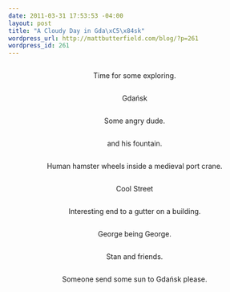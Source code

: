 ```yaml
--- 
date: 2011-03-31 17:53:53 -04:00
layout: post
title: "A Cloudy Day in Gda\xC5\x84sk"
wordpress_url: http://mattbutterfield.com/blog/?p=261
wordpress_id: 261
---
```

<p style="text-align: center;"><img src="http://mattbutterfield.com/blogpics/poland/042.jpg" alt="" /></p>
<p style="text-align: center;">Time for some exploring.</p>


<p style="text-align: center;"><img src="http://mattbutterfield.com/blogpics/poland/044.jpg" alt="" /></p>
<p style="text-align: center;">Gdańsk</p>


<p style="text-align: center;"><img src="http://mattbutterfield.com/blogpics/poland/045.jpg" alt="" /></p>
<p style="text-align: center;">Some angry dude.</p>


<p style="text-align: center;"><img src="http://mattbutterfield.com/blogpics/poland/046.jpg" alt="" /></p>
<p style="text-align: center;">and his fountain.</p>


<p style="text-align: center;"><img src="http://mattbutterfield.com/blogpics/poland/048.jpg" alt="" /></p>
<p style="text-align: center;">Human hamster wheels inside a medieval port crane.</p>


<p style="text-align: center;"><img src="http://mattbutterfield.com/blogpics/poland/049.jpg" alt="" /></p>
<p style="text-align: center;">Cool Street</p>


<p style="text-align: center;"><img src="http://mattbutterfield.com/blogpics/poland/051.jpg" alt="" /></p>
<p style="text-align: center;">Interesting end to a gutter on a building.</p>


<p style="text-align: center;"><img src="http://mattbutterfield.com/blogpics/poland/052.jpg" alt="" /></p>
<p style="text-align: center;">George being George.</p>


<p style="text-align: center;"><img src="http://mattbutterfield.com/blogpics/poland/054.jpg" alt="" /></p>
<p style="text-align: center;">Stan and friends.</p>


<p style="text-align: center;"><img src="http://mattbutterfield.com/blogpics/poland/053.jpg" alt="" /></p>
<p style="text-align: center;">Someone send some sun to Gdańsk please.</p>

